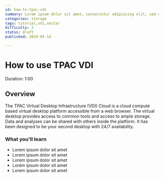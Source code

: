 ```yaml
---
id: how-to-tpac-vdi
summary: Lorem ipsum dolor sit amet, consectetur adipiscing elit, sed do eiusmod tempor incididunt ut labore et dolore magna aliqua. Ut enim ad minim
categories: storage
tags: tutorial,vdi,nectar
difficulty: 2
status: draft
published: 2019-05-14

---
```


# How to use TPAC VDI
Duration: 1:00

## Overview

The TPAC Virtual Desktop Infrastructure (VDI) Cloud is a cloud compute based virtual desktop platform accessible from a web browser. The virtual desktop provides access to common tools and access to ample storage. Data and analyses can be shared with others inside the platform. It has been designed to be your second desktop with 24/7 availability.

### What you'll learn
* Lorem ipsum dolor sit amet
* Lorem ipsum dolor sit amet
* Lorem ipsum dolor sit amet
* Lorem ipsum dolor sit amet
* Lorem ipsum dolor sit amet
